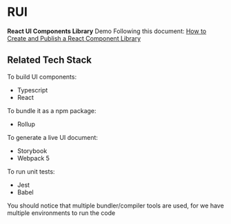 # RUI

**React UI Components Library** Demo Following this document: [How to Create and Publish a React Component Library](https://dev.to/alexeagleson/how-to-create-and-publish-a-react-component-library-2oe)

## Related Tech Stack

To build UI components:

- Typescript
- React

To bundle it as a npm package:

- Rollup

To generate a live UI document:

- Storybook
- Webpack 5

To run unit tests:

- Jest
- Babel

You should notice that multiple bundler/compiler tools are used, for we have multiple environments to run the code

